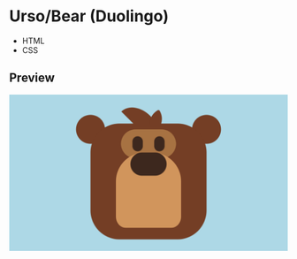# Urso/Bear (Duolingo)

- HTML
- CSS

## Preview

<p align="center">
    <img src="preview.png" alt="Preview">
</p>